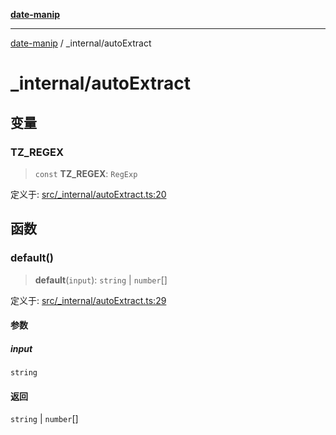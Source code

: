 [**date-manip**](../index.md)

***

[date-manip](../modules.md) / \_internal/autoExtract

# \_internal/autoExtract

## 变量

### TZ\_REGEX

> `const` **TZ\_REGEX**: `RegExp`

定义于: [src/\_internal/autoExtract.ts:20](https://github.com/fengxinming/date-manip/blob/c2d62c1a39faed6b959a43feaabc15f4e2d60a5a/src/_internal/autoExtract.ts#L20)

## 函数

### default()

> **default**(`input`): `string` \| `number`[]

定义于: [src/\_internal/autoExtract.ts:29](https://github.com/fengxinming/date-manip/blob/c2d62c1a39faed6b959a43feaabc15f4e2d60a5a/src/_internal/autoExtract.ts#L29)

#### 参数

##### input

`string`

#### 返回

`string` \| `number`[]
